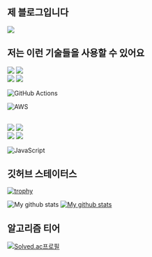 
<!--
**Hoon1999/Hoon1999** is a ✨ _special_ ✨ repository because its `README.md` (this file) appears on your GitHub profile.

Here are some ideas to get you started:

- 🔭 I’m currently working on ...
- 🌱 I’m currently learning ...
- 👯 I’m looking to collaborate on ...
- 🤔 I’m looking for help with ...
- 💬 Ask me about ...
- 📫 How to reach me: ...
- 😄 Pronouns: ...
- ⚡ Fun fact: ...
-->

## 제 블로그입니다
<a href="https://hoon1999.github.io/" target="_blank"><img src="https://img.shields.io/badge/Github%20Blog-121013?style=for-the-badge&logo=github&logoColor=white"/></a>

## 저는 이런 기술들을 사용할 수 있어요

<img src="https://img.shields.io/badge/C-A8B9CC?style=for-the-badge&logo=c&logoColor=white"/>
<img src="https://img.shields.io/badge/C++-00599C?style=for-the-badge&logo=cplusplus&logoColor=white"/>
<br>
<img src="https://img.shields.io/badge/Java-FF7900?style=for-the-badge&logo=java&logoColor=white"/>
<img src="https://img.shields.io/badge/Spring-6DB33F?style=for-the-badge&logo=spring&logoColor=white"/>

![GitHub Actions](https://img.shields.io/badge/github%20actions-%232671E5.svg?style=for-the-badge&logo=githubactions&logoColor=white)<br>

![AWS](https://img.shields.io/badge/AWS-%23FF9900.svg?style=for-the-badge&logo=amazon-aws&logoColor=white)<br>

<br>
<img src="https://img.shields.io/badge/MySQL-4479A1?style=for-the-badge&logo=mysql&logoColor=white"/>
<img src="https://img.shields.io/badge/ORACLE-F80000?style=for-the-badge&logo=oracle&logoColor=white"/>
<br>
<img src="https://img.shields.io/badge/HTML-E34F26?style=for-the-badge&logo=html5&logoColor=white"/>
<img src="https://img.shields.io/badge/CSS-663399?style=for-the-badge&logo=css&logoColor=white"/>

![JavaScript](https://img.shields.io/badge/javascript-%23323330.svg?style=for-the-badge&logo=javascript&logoColor=%23F7DF1E)<br>

## 깃허브 스테이터스
[![trophy](https://github-profile-trophy.vercel.app/?username=Hoon1999&row=1&column=5)](https://github.com/ryo-ma/github-profile-trophy)<br>

![My github stats](https://github-readme-stats.vercel.app/api?username=Hoon1999&show_icons=true)
[![My github stats](https://github-readme-stats.vercel.app/api/top-langs/?username=Hoon1999&show_icons=true&hide_border=true&title_color=004386&icon_color=004386&layout=compact)](https://github.com/Hoon1999)

## 알고리즘 티어
[![Solved.ac프로필](http://mazassumnida.wtf/api/v2/generate_badge?boj=kjhoon44)](https://solved.ac/kjhoon44)
